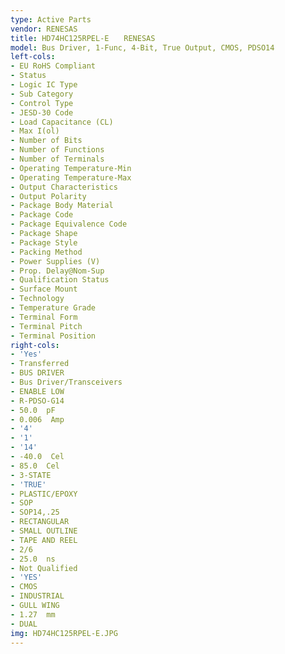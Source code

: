 ```yaml
---
type: Active Parts
vendor: RENESAS
title: HD74HC125RPEL-E　　RENESAS
model: Bus Driver, 1-Func, 4-Bit, True Output, CMOS, PDSO14
left-cols:
- EU RoHS Compliant
- Status
- Logic IC Type
- Sub Category
- Control Type
- JESD-30 Code
- Load Capacitance (CL)
- Max I(ol)
- Number of Bits
- Number of Functions
- Number of Terminals
- Operating Temperature-Min
- Operating Temperature-Max
- Output Characteristics
- Output Polarity
- Package Body Material
- Package Code
- Package Equivalence Code
- Package Shape
- Package Style
- Packing Method
- Power Supplies (V)
- Prop. Delay@Nom-Sup
- Qualification Status
- Surface Mount
- Technology
- Temperature Grade
- Terminal Form
- Terminal Pitch
- Terminal Position
right-cols:
- 'Yes'
- Transferred
- BUS DRIVER
- Bus Driver/Transceivers
- ENABLE LOW
- R-PDSO-G14
- 50.0  pF
- 0.006  Amp
- '4'
- '1'
- '14'
- -40.0  Cel
- 85.0  Cel
- 3-STATE
- 'TRUE'
- PLASTIC/EPOXY
- SOP
- SOP14,.25
- RECTANGULAR
- SMALL OUTLINE
- TAPE AND REEL
- 2/6
- 25.0  ns
- Not Qualified
- 'YES'
- CMOS
- INDUSTRIAL
- GULL WING
- 1.27  mm
- DUAL
img: HD74HC125RPEL-E.JPG
---
```

